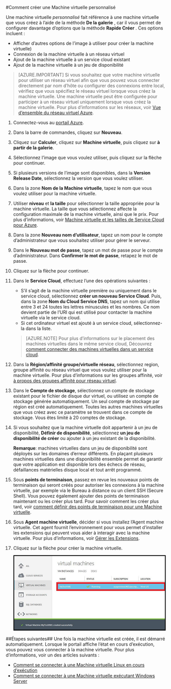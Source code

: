 #<a name="how-to-create-a-custom-virtual-machine"></a>Comment créer une Machine virtuelle personnalisé

Une machine virtuelle *personnalisé* fait référence à une machine virtuelle que vous créez à l’aide de la méthode **De la galerie** , car il vous permet de configurer davantage d’options que la méthode **Rapide Créer** . Ces options incluent :

- Afficher d’autres options de l’image à utiliser pour créer la machine virtuelle)
- Connexion de la machine virtuelle à un réseau virtuel
- Ajout de la machine virtuelle à un service cloud existant
- Ajout de la machine virtuelle à un jeu de disponibilité

> [AZURE.IMPORTANT] Si vous souhaitez que votre machine virtuelle pour utiliser un réseau virtuel afin que vous pouvez vous connecter directement par nom d’hôte ou configurer des connexions entre local, vérifiez que vous spécifiez le réseau virtuel lorsque vous créez la machine virtuelle. Une machine virtuelle peut être configurée pour participer à un réseau virtuel uniquement lorsque vous créez la machine virtuelle. Pour plus d’informations sur les réseaux, voir [Vue d’ensemble du réseau virtuel Azure](http://go.microsoft.com/fwlink/p/?LinkID=294063).

1. Connectez-vous au [portail Azure](http://manage.windowsazure.com).

2. Dans la barre de commandes, cliquez sur **Nouveau**.

3. Cliquez sur **Calculer**, cliquez sur **Machine virtuelle**, puis cliquez sur **à partir de la galerie**.

4. Sélectionnez l’image que vous voulez utiliser, puis cliquez sur la flèche pour continuer.

5. Si plusieurs versions de l’image sont disponibles, dans la **Version Release Date**, sélectionnez la version que vous voulez utiliser.

6. Dans la zone **Nom de la Machine virtuelle**, tapez le nom que vous voulez utiliser pour la machine virtuelle.

7. Utiliser **niveau** et **la taille** pour sélectionner la taille appropriée pour la machine virtuelle. La taille que vous sélectionnez affecte la configuration maximale de la machine virtuelle, ainsi que le prix. Pour plus d’informations, voir [Machine virtuelle et les tailles de Service Cloud pour Azure](http://go.microsoft.com/fwlink/p/?LinkID=389844).

8. Dans la zone **Nouveau nom d’utilisateur**, tapez un nom pour le compte d’administrateur que vous souhaitez utiliser pour gérer le serveur.

9. Dans le **Nouveau mot de passe**, tapez un mot de passe pour le compte d’administrateur. Dans **Confirmer le mot de passe**, retapez le mot de passe.

10. Cliquez sur la flèche pour continuer.

11. Dans le **Service Cloud**, effectuez l’une des opérations suivantes :

    - S’il s’agit de la machine virtuelle première ou uniquement dans le service cloud, sélectionnez **créer un nouveau Service Cloud**. Puis, dans la zone **Nom du Cloud Service DNS**, tapez un nom qui utilise entre 3 et 24 toutes les lettres minuscules et les nombres. Ce nom devient partie de l’URI qui est utilisé pour contacter la machine virtuelle via le service cloud.
    - Si cet ordinateur virtuel est ajouté à un service cloud, sélectionnez-la dans la liste.

    > [AZURE.NOTE] Pour plus d’informations sur le placement des machines virtuelles dans le même service cloud, Découvrez [comment connecter des machines virtuelles dans un service cloud](https://azure.microsoft.com/manage/windows/how-to-guides/connect-to-a-cloud-service/).

12. Dans la **Région/affinité groupe/virtuelle réseau**, sélectionnez region, groupe affinité ou réseau virtuel que vous voulez utiliser pour la machine virtuelle. Pour plus d’informations sur les groupes affinité, voir [à propos des groupes affinité pour réseau virtuel](../virtual-network/virtual-networks-migrate-to-regional-vnet.md).

13. Dans le **Compte de stockage**, sélectionnez un compte de stockage existant pour le fichier de disque dur virtuel, ou utilisez un compte de stockage générée automatiquement. Un seul compte de stockage par région est créé automatiquement. Toutes les autres machines virtuelles que vous créez avec ce paramètre se trouvent dans ce compte de stockage. Vous êtes limité à 20 comptes de stockage.

14. Si vous souhaitez que la machine virtuelle doit appartenir à un jeu de disponibilité, **Définir de disponibilité**, sélectionnez **un jeu de disponibilité de créer** ou ajouter à un jeu existant de la disponibilité.

    **Remarque**: machines virtuelles dans un jeu de disponibilité sont déployés sur les domaines d’erreur différents. En plaçant plusieurs machines virtuelles dans une disponibilité ensemble permet de garantir que votre application est disponible lors des échecs de réseau, défaillances matérielles disque local et tout arrêt programmé.

15.  Sous **points de terminaison**, passez en revue les nouveaux points de terminaison qui seront créés pour autoriser les connexions à la machine virtuelle, par exemple via le Bureau à distance ou un client SSH (Secure Shell). Vous pouvez également ajouter des points de terminaison maintenant ou les créer plus tard. Pour savoir comment les créer plus tard, voir [comment définir des points de terminaison pour une Machine virtuelle](../articles/virtual-machines/virtual-machines-windows-classic-setup-endpoints.md).

16.  Sous **Agent machine virtuelle**, décider si vous installez l’Agent machine virtuelle. Cet agent fournit l’environnement pour vous permet d’installer les extensions qui peuvent vous aider à interagir avec la machine virtuelle. Pour plus d’informations, voir [Gérer les Extensions](http://go.microsoft.com/FWLink/p/?LinkID=390493).

17. Cliquez sur la flèche pour créer la machine virtuelle.

    ![Création d’une machine virtuelle personnalisé réussie](./media/howto-custom-create-vm/VMSuccessWindows.png)

##<a name="next-steps"></a>Étapes suivantes##
Une fois la machine virtuelle est créée, il est démarré automatiquement. Lorsque le portail affiche l’état en cours d’exécution, vous pouvez vous connecter à la machine virtuelle. Pour plus d’informations, voir un des articles suivants :

- [Comment se connecter à une Machine virtuelle Linux en cours d’exécution](../articles/virtual-machines/virtual-machines-linux-mac-create-ssh-keys.md)
- [Comment se connecter à une Machine virtuelle exécutant Windows Server](../articles/virtual-machines/virtual-machines-windows-classic-connect-logon.md)

